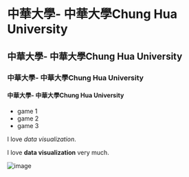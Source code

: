 # 中華大學- 中華大學Chung Hua University

## 中華大學- 中華大學Chung Hua University

### 中華大學- 中華大學Chung Hua University

#### 中華大學- 中華大學Chung Hua University


- game 1
- game 2
- game 3
  
I love *data visualization*.

I love **data visualization** very much.

![image](https://github.com/user-attachments/assets/6b6b1e80-2891-4a12-a21f-a9fa66a87c3a)

